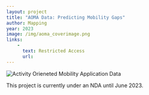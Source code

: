 ```yaml
---
layout: project
title: "AOMA Data: Predicting Mobility Gaps"
author: Mapping
year: 2023
image: /img/aoma_coverimage.png
links:
    -
      text: Restricted Access
      url: 
---
```

![Activity Orieneted Mobility Application Data](<img src="/img/aoma_coverimage.png", style="width:100%">)

This project is currently under an NDA until June 2023.